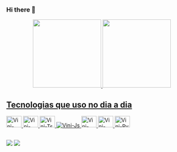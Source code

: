 ### Hi there 👋

<div align="center">
  <a href="https://viniciuspadovam.github.io/">
  <img height="180em" src="https://github-readme-stats.vercel.app/api?username=viniciuspadovam&show_icons=true&theme=dracula&include_all_commits=true&count_private=true&hide=contribs,issues&locale=pt-br"/>
  <img height="180em" src="https://github-readme-stats.vercel.app/api/top-langs/?username=viniciuspadovam&layout=compact&langs_count=5&theme=dracula&locale=pt-br"/>
</div>
 
## Tecnologias que uso no dia a dia


<img alt="Vini-Java" height="30" width="40" src="https://cdn.jsdelivr.net/gh/devicons/devicon/icons/java/java-original.svg" />
<img alt="Vini-Angular" height="30" width="40" src="https://cdn.jsdelivr.net/gh/devicons/devicon/icons/angularjs/angularjs-plain.svg" />
<img alt="Vini-Ts" height="30" width="40" src="https://cdn.jsdelivr.net/gh/devicons/devicon/icons/typescript/typescript-original.svg" />
<img alt="Vini-Js" src="https://img.shields.io/badge/JavaScript-F7DF1E?style=for-the-badge&logo=javascript&logoColor=black" />
<img alt="Vini-React" height="30" width="40" src="https://cdn.jsdelivr.net/gh/devicons/devicon/icons/react/react-original.svg" />
<img alt="Vini-Node" height="30" width="40" src="https://cdn.jsdelivr.net/gh/devicons/devicon/icons/nodejs/nodejs-original.svg" />
<img alt="Vini-Py" height="30" width="40" src="https://cdn.jsdelivr.net/gh/devicons/devicon/icons/python/python-original.svg" />

## 

<div>
  <a href="https://www.linkedin.com/in/viniciuspadovam57a3b/" target="_blank"><img src="https://img.shields.io/badge/LinkedIn-0077B5?style=for-the-badge&logo=linkedin&logoColor=white" /></a>
  <a href="mailto:viniciuspadovam.contato@gmail.com"  target="_blank"><img src="https://img.shields.io/badge/Gmail-D14836?style=for-the-badge&logo=gmail&logoColor=white" /></a>
</div>
